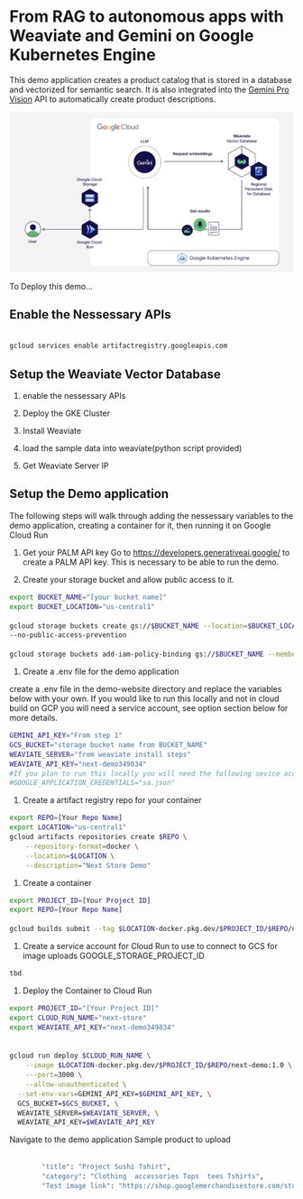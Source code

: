 # From RAG to autonomous apps with Weaviate and Gemini on Google Kubernetes Engine

This demo application creates a product catalog that is stored in a database and vectorized for semantic search. It is also integrated into the [Gemini Pro Vision](https://www.google.com/url?sa=t&source=web&rct=j&opi=89978449&url=https://console.cloud.google.com/vertex-ai/publishers/google/model-garden/gemini-pro-vision) API to automatically create product descriptions. 

![Next Demo Achitecture](https://github.com/bkauf/next-store/blob/main/diagram.png)

To Deploy this demo...

## Enable the Nessessary APIs


```sh

gcloud services enable artifactregistry.googleapis.com
```

## Setup the Weaviate Vector Database

1. enable the nessessary APIs

1. Deploy the GKE Cluster

1. Install Weaviate

1. load the sample data into weaviate(python script provided)

1. Get Weaviate Server IP

## Setup the Demo application

The following steps will walk through adding the nessessary variables to the demo application, creating a container for it, then running it on Google Cloud Run

1.  Get your PALM API key
    Go to https://developers.generativeai.google/ to create a PALM API key. This is necessary to be able to run the demo.

1.  Create your storage bucket and allow public access to it.

```sh
export BUCKET_NAME="[your bucket name]"
export BUCKET_LOCATION="us-central1"

gcloud storage buckets create gs://$BUCKET_NAME --location=$BUCKET_LOCATION \
--no-public-access-prevention

gcloud storage buckets add-iam-policy-binding gs://$BUCKET_NAME --member=allUsers --role=roles/storage.objectViewer
```

1. Create a .env file for the demo application

create a .env file in the demo-website directory and replace the variables below with your own. If you would like to run this locally and not in cloud build on GCP you will need a service account, see option section below for more details.

```sh
GEMINI_API_KEY="From step 1"
GCS_BUCKET="storage bucket name from BUCKET_NAME"
WEAVIATE_SERVER="from weaviate install steps"
WEAVIATE_API_KEY="next-demo349834"
#If you plan to run this locally you will need the following sevice account varable
#GOOGLE_APPLICATION_CREDENTIALS="sa.json"
```

1. Create a artifact registry repo for your container

```sh
export REPO=[Your Repo Name]
export LOCATION="us-central1"
gcloud artifacts repositories create $REPO \
    --repository-format=docker \
    --location=$LOCATION \
    --description="Next Store Demo"
```

1. Create a container

```sh
export PROJECT_ID=[Your Project ID]
export REPO=[Your Repo Name]

gcloud builds submit --tag $LOCATION-docker.pkg.dev/$PROJECT_ID/$REPO/next-demo:1.0

```

1. Create a service account for Cloud Run to use to connect to GCS for image uploads
   GOOGLE_STORAGE_PROJECT_ID

```sh
tbd
```

1. Deploy the Container to Cloud Run

```sh
export PROJECT_ID="[Your Project ID]"
export CLOUD_RUN_NAME="next-store"
export WEAVIATE_API_KEY="next-demo349834"


gcloud run deploy $CLOUD_RUN_NAME \
    --image $LOCATION-docker.pkg.dev/$PROJECT_ID/$REPO/next-demo:1.0 \
    ---port=3000 \
    --allow-unauthenticated \
  --set-env-vars=GEMINI_API_KEY=$GEMINI_API_KEY, \
  GCS_BUCKET=$GCS_BUCKET, \
  WEAVIATE_SERVER=$WEAVIATE_SERVER, \
  WEAVIATE_API_KEY=$WEAVIATE_API_KEY
```

Navigate to the demo application
Sample product to upload

```sh

        "title": "Project Sushi Tshirt",
        "category": "Clothing  accessories Tops  tees Tshirts",
        "Test image link": "https://shop.googlemerchandisestore.com/store/20190522377/assets/items/images/GGCPGXXX1338.jpg",

```
